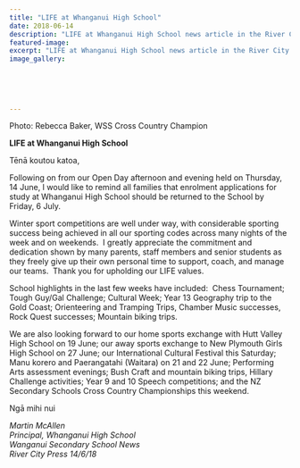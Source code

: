 ```yaml
---
title: "LIFE at Whanganui High School"
date: 2018-06-14
description: "LIFE at Whanganui High School news article in the River City Press on 14 June 2018..."
featured-image: 
excerpt: "LIFE at Whanganui High School news article in the River City Press on 14 June 2018."
image_gallery:
	
	
	
	
	
---
```


<p>Photo: Rebecca Baker, WSS Cross Country Champion<strong></strong></p>
<p><strong>LIFE at Whanganui High School</strong></p>
<p>Tēnā koutou katoa,&nbsp;</p>
<p>Following on from our Open Day afternoon and evening held on Thursday, 14 June, I would like to remind all families that enrolment applications for study at Whanganui High School should be returned to the School by Friday, 6 July.&nbsp;</p>
<p>Winter sport competitions are well under way, with considerable sporting success being achieved in all our sporting codes across many nights of the week and on weekends.&nbsp; I greatly appreciate the commitment and dedication shown by many parents, staff members and senior students as they freely give up their own personal time to support, coach, and manage our teams.&nbsp; Thank you for upholding our LIFE values.&nbsp;</p>
<p>School highlights in the last few weeks have included:&nbsp; Chess Tournament; Tough Guy/Gal Challenge; Cultural Week; Year 13 Geography trip to the Gold Coast; Orienteering and Tramping Trips, Chamber Music successes, Rock Quest successes; Mountain biking trips.&nbsp;</p>
<p>We are also looking forward to our home sports exchange with Hutt Valley High School on 19 June; our away sports exchange to New Plymouth Girls High School on 27 June; our International Cultural Festival this Saturday; Manu korero and Paerangatahi (Waitara) on 21 and 22 June; Performing Arts assessment evenings; Bush Craft and mountain biking trips, Hillary Challenge activities; Year 9 and 10 Speech competitions; and the NZ Secondary Schools Cross Country Championships this weekend.</p>
<p>Ngā mihi nui</p>
<p><em>Martin McAllen</em><br /><em>Principal, Whanganui High School</em><br /><em>Wanganui Secondary School News</em><br /><em>River City Press 14/6/18</em></p>

